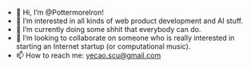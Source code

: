 - 👋 Hi, I’m @PottermoreIron!
- 👀 I’m interested in all kinds of web product development and AI stuff.
- 🌱 I’m currently doing some shhit that everybody can do.
- 💞️ I’m looking to collaborate on someone who is really interested in starting an Internet startup (or computational music).
- 📫 How to reach me: yecao.scu@gmail.com

<!---
PottermoreIron/PottermoreIron is a ✨ special ✨ repository because its `README.md` (this file) appears on your GitHub profile.
You can click the Preview link to take a look at your changes.
--->
